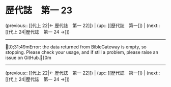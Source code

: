 # 歴代誌　第一 23

(previous:: [[代上 22|← 歴代誌　第一 22]]) | (up:: [[歴代誌　第一]]) | (next:: [[代上 24|歴代誌　第一 24 →]])

***
[0;31;49mError: the data returned from BibleGateway is empty, so stopping. Please check your usage, and if still a problem, please raise an issue on GitHub.[0m

***

(previous:: [[代上 22|← 歴代誌　第一 22]]) | (up:: [[歴代誌　第一]]) | (next:: [[代上 24|歴代誌　第一 24 →]])
